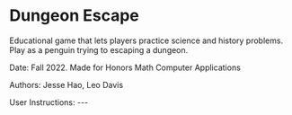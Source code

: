 # Dungeon Escape

Educational game that lets players practice science and history problems. Play as a penguin trying to escaping a dungeon.

Date: Fall 2022. Made for Honors Math Computer Applications

Authors: Jesse Hao, Leo Davis

User Instructions: ---
